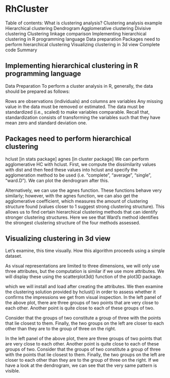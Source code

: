 # RhCluster

Table of contents:
What is clustering analysis?
Clustering analysis example
Hierarchical clustering
Dendrogram
Agglomerative clustering
Divisive clustering
Clustering linkage comparison
Implementing hierarchical clustering in R programming language
Data preparation
Packages need to perform hierarchical clustering
Visualizing clustering in 3d view
Complete code
Summary

## Implementing hierarchical clustering in R programming language
Data Preparation
To perform a cluster analysis in R, generally, the data should be prepared as follows:

Rows are observations (individuals) and columns are variables
Any missing value in the data must be removed or estimated.
The data must be standardized (i.e., scaled) to make variables comparable. Recall that, standardization consists of transforming the variables such that they have mean zero and standard deviation one.

## Packages need to perform hierarchical clustering
hclust [in stats package]
agnes [in cluster package]
We can perform agglomerative HC with hclust. First, we compute the dissimilarity values with dist and then feed these values into hclust and specify the agglomeration method to be used (i.e. “complete”, “average”, “single”, “ward.D”). We can plot the dendrogram after this.

Alternatively, we can use the agnes function. These functions behave very similarly; however, with the agnes function, we can also get the agglomerative coefficient, which measures the amount of clustering structure found (values closer to 1 suggest strong clustering structure).
This allows us to find certain hierarchical clustering methods that can identify stronger clustering structures. Here we see that Ward’s method identifies the strongest clustering structure of the four methods assessed.

## Visualizing clustering in 3d view
Let’s examine, this time visually. How this algorithm proceeds using a simple dataset. 

As visual representations are limited to three dimensions, we will only use three attributes, but the computation is similar if we use more attributes. We will display these using the scatterplot3d() function of the plot3D package. 

which we will install and load after creating the attributes. We then examine the clustering solution provided by hclust() in order to assess whether it confirms the impressions we get from visual inspection.
In the left panel of the above plot, there are three groups of two points that are very close to each other. Another point is quite close to each of these groups of two. 

Consider that the groups of two constitute a group of three with the points that lie closest to them. Finally, the two groups on the left are closer to each other than they are to the group of three on the right. 

In the left panel of the above plot, there are three groups of two points that are very close to each other. Another point is quite close to each of these groups of two. 
Consider that the groups of two constitute a group of three with the points that lie closest to them. Finally, the two groups on the left are closer to each other than they are to the group of three on the right. 
If we have a look at the dendrogram, we can see that the very same pattern is visible.

#

